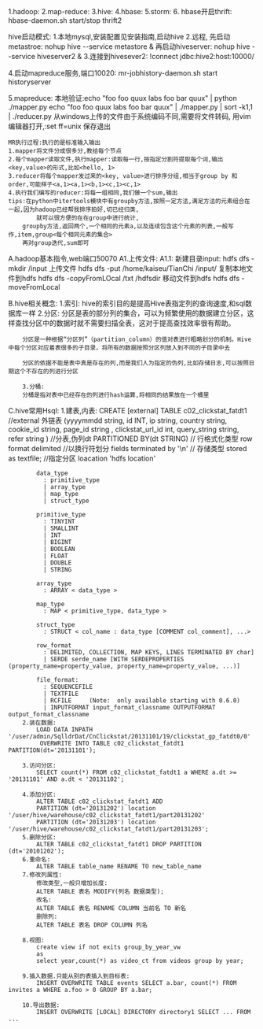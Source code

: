 1.hadoop:
2.map-reduce:
3.hive:
4.hbase:
5.storm:
6.
hbase开启thrift:
hbase-daemon.sh start/stop thrift2

hive启动模式:
1.本地mysql,安装配置见安装指南,启动hive
2.远程, 先启动metastroe: nohup hive --service metastore &
		再启动hiveserver: nohup hive --service hiveserver2 &
3.连接到hivesever2: !connect jdbc:hive2:host:10000/

4.启动mapreduce服务,端口10020:
	mr-jobhistory-daemon.sh start historyserver

5.mapreduce:
	本地验证:echo "foo foo quux labs foo bar quux" | python ./mapper.py
			echo "foo foo quux labs foo bar quux" | ./mapper.py | sort -k1,1 | ./reducer.py
	从windows上传的文件由于系统编码不同,需要将文件转码,
	用vim编辑器打开,:set ff=unix
	保存退出

	MR执行过程:执行的是标准输入输出
	1.mapper将文件分成很多分,教给每个节点
	2.每个mapper读取文件,执行mapper:读取每一行,按指定分割符提取每个词,输出<key,value>的形式,比如<hello, 1>
	3.reducer将每个mapper发过来的<key, value>进行排序分组,相当于group by 和 order,可能样子<a,1><a,1><b,1><c,1><c,1>
	4.执行我们编写的reducer:将每一组相同,我们做一个sum,输出
	tips:在python中itertools模块中有groupby方法,按照一定方法,满足方法的元素组合在一起,因为hadoop已经帮我排序拍好,切已经归类,
			就可以很方便的在在group中进行统计,
		groupby方法,返回两个,一个相同的元素a,以及连续包含这个元素的列表,一般写作,item,group<每个相同元素的集合>
		再对group迭代,sum即可

A.hadoop基本指令,web端口50070
 A1.上传文件:
 	A1.1:
 		新建目录input:
 		hdfs dfs -mkdir /input
 		上传文件
 		hdfs dfs -put /home/kaiseu/TianChi /input/
 		复制本地文件到hdfs
 		hdfs dfs -copyFromLOcal /txt /hdfsdir
 		移动文件到hdfs
 		hdfs dfs -moveFromLocal


B.hive相关概念:
		1.索引:
		hive的索引目的是提高Hive表指定列的查询速度,和sql数据库一样
		2.分区:
		分区是表的部分列的集合，可以为频繁使用的数据建立分区，这样查找分区中的数据时就不需要扫描全表，这对于提高查找效率很有帮助。

		分区是一种根据“分区列”（partition_column）的值对表进行粗略划分的机制。Hive中每个分区对应着表很多的子目录，将所有的数据按照分区列放入到不同的子目录中去

		分区的依据不能是表中真是存在的列,而是我们人为指定的伪列,比如存储日志,可以按照日期这个不存在的列进行分区

		3.分桶:
		分桶是指对表中已经存在的列进行hash运算,将相同的结果放在一个桶里

C.hive常用Hsql:
		1.建表,内表:
			CREATE [external] TABLE c02_clickstat_fatdt1 //external 外链表
			 (yyyymmdd string, id INT, ip string, country string, cookie_id string, page_id string , clickstat_url_id int, query_string string, refer string )
			//分表,伪列dt
			PARTITIONED BY(dt STRING) 
			// 行格式化类型
			row format delimited 
			//以换行符划分
			fields terminated by '\n'
			// 存储类型 
			stored as textfile;
			//指定分区
			loacation 'hdfs location'

			data_type
			  : primitive_type
			  | array_type
			  | map_type
			  | struct_type

			primitive_type
			  : TINYINT
			  | SMALLINT
			  | INT
			  | BIGINT
			  | BOOLEAN
			  | FLOAT
			  | DOUBLE
			  | STRING

			array_type
			  : ARRAY < data_type >

			map_type
			  : MAP < primitive_type, data_type >

			struct_type
			  : STRUCT < col_name : data_type [COMMENT col_comment], ...>

			row_format
			  : DELIMITED, COLLECTION, MAP KEYS, LINES TERMINATED BY char]
			  | SERDE serde_name [WITH SERDEPROPERTIES (property_name=property_value, property_name=property_value, ...)]

			file_format:
			  : SEQUENCEFILE
			  | TEXTFILE
			  | RCFILE     (Note:  only available starting with 0.6.0)
			  | INPUTFORMAT input_format_classname OUTPUTFORMAT output_format_classname
		2.装在数据:
			LOAD DATA INPATH '/user/admin/SqlldrDat/CnClickstat/20131101/19/clickstat_gp_fatdt0/0'
			 OVERWRITE INTO TABLE c02_clickstat_fatdt1 PARTITION(dt='20131101');

		3.访问分区:
			SELECT count(*) FROM c02_clickstat_fatdt1 a WHERE a.dt >= '20131101' AND a.dt < '20131102';

		4.添加分区:
			ALTER TABLE c02_clickstat_fatdt1 ADD 
			PARTITION (dt='20131202') location '/user/hive/warehouse/c02_clickstat_fatdt1/part20131202' 
			PARTITION (dt='20131203') location '/user/hive/warehouse/c02_clickstat_fatdt1/part20131203';
		5.删除分区:
			ALTER TABLE c02_clickstat_fatdt1 DROP PARTITION (dt='20101202');
		6.重命名:
			ALTER TABLE table_name RENAME TO new_table_name
		7.修改列属性:
			修改类型,一般只增加长度:
			ALTER TABLE 表名 MODIFY(列名 数据类型);
			改名:
			ALTER TABLE 表名 RENAME COLUMN 当前名 TO 新名
			删除列:
			ALTER TABLE 表名 DROP COLUMN 列名

		8.视图:
			create view if not exits group_by_year_vw
			as
			select year,count(*) as video_ct from videos group by year;

		9.插入数据.只能从别的表插入到目标表:
			INSERT OVERWRITE TABLE events SELECT a.bar, count(*) FROM invites a WHERE a.foo > 0 GROUP BY a.bar;

		10.导出数据:
			INSERT OVERWRITE [LOCAL] DIRECTORY directory1 SELECT ... FROM ...
			
